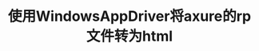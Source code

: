 ---
layout: post
title:  使用WindowsAppDriver将axure的rp文件转为html
categories: [ci]
last_modified_at: 2022-09-02
---